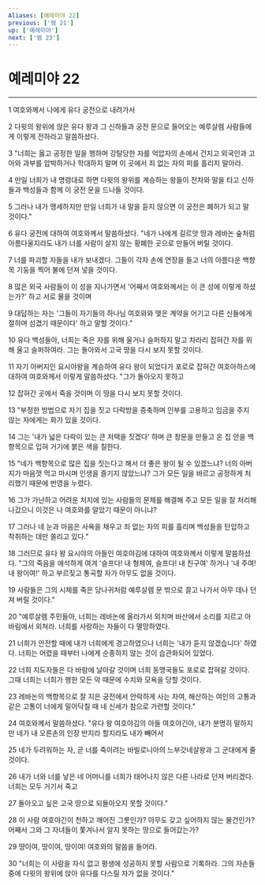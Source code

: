 ```yaml
---
Aliases: [예레미야 22]
previous: ['렘 21']
up: ['예레미야']
next: ['렘 23']
---
```

# 예레미야 22

***


1 여호와께서 나에게 유다 궁전으로 내려가서 

2 다윗의 왕위에 앉은 유다 왕과 그 신하들과 궁전 문으로 들어오는 예루살렘 사람들에게 이렇게 전하라고 말씀하셨다. 

3 "너희는 옳고 공정한 일을 행하며 강탈당한 자를 억압자의 손에서 건지고 외국인과 고아와 과부를 압박하거나 학대하지 말며 이 곳에서 죄 없는 자의 피를 흘리지 말아라. 

4 만일 너희가 내 명령대로 하면 다윗의 왕위를 계승하는 왕들이 전차와 말을 타고 신하들과 백성들과 함께 이 궁전 문을 드나들 것이다. 

5 그러나 내가 맹세하지만 만일 너희가 내 말을 듣지 않으면 이 궁전은 폐허가 되고 말 것이다." 

6 유다 궁전에 대하여 여호와께서 말씀하셨다. "네가 나에게 길르앗 땅과 레바논 숲처럼 아름다울지라도 내가 너를 사람이 살지 않는 황폐한 곳으로 만들어 버릴 것이다. 

7 너를 파괴할 자들을 내가 보내겠다. 그들이 각자 손에 연장을 들고 너의 아름다운 백향목 기둥을 찍어 불에 던져 넣을 것이다. 

8 많은 외국 사람들이 이 성을 지나가면서 '어째서 여호와께서는 이 큰 성에 이렇게 하셨는가?' 하고 서로 물을 것이며 

9 대답하는 자는 '그들이 자기들의 하나님 여호와와 맺은 계약을 어기고 다른 신들에게 절하며 섬겼기 때문이다' 하고 말할 것이다." 

10 유다 백성들아, 너희는 죽은 자를 위해 울거나 슬퍼하지 말고 차라리 잡혀간 자를 위해 울고 슬퍼하여라. 그는 돌아와서 고국 땅을 다시 보지 못할 것이다. 

11 자기 아버지인 요시야왕을 계승하여 유다 왕이 되었다가 포로로 잡혀간 여호아하스에 대하여 여호와께서 이렇게 말씀하셨다. "그가 돌아오지 못하고 

12 잡혀간 곳에서 죽을 것이며 이 땅을 다시 보지 못할 것이다. 

13 "부정한 방법으로 자기 집을 짓고 다락방을 증축하며 인부를 고용하고 임금을 주지 않는 자에게는 화가 있을 것이다. 

14 그는 '내가 넓은 다락이 있는 큰 저택을 짓겠다' 하며 큰 창문을 만들고 온 집 안을 백향목으로 입혀 거기에 붉은 색을 칠한다. 

15 "네가 백향목으로 많은 집을 짓는다고 해서 더 좋은 왕이 될 수 있겠느냐? 너의 아버지가 마음껏 먹고 마시며 인생을 즐기지 않았느냐? 그가 모든 일을 바르고 공정하게 처리했기 때문에 번영을 누렸다. 

16 그가 가난하고 어려운 처지에 있는 사람들의 문제를 해결해 주고 모든 일을 잘 처리해 나갔으니 이것은 나 여호와를 알았기 때문이 아니냐? 

17 그러나 네 눈과 마음은 사욕을 채우고 죄 없는 자의 피를 흘리며 백성들을 탄압하고 착취하는 데만 쏠리고 있다." 

18 그러므로 유다 왕 요시야의 아들인 여호야김에 대하여 여호와께서 이렇게 말씀하셨다. "그의 죽음을 애석하게 여겨 '슬프다! 내 형제여, 슬프다! 내 친구여' 하거나 '내 주여! 내 왕이여!' 하고 부르짖고 통곡할 자가 아무도 없을 것이다. 

19 사람들은 그의 시체를 죽은 당나귀처럼 예루살렘 문 밖으로 끌고 나가서 아무 데나 던져 버릴 것이다." 

20 "예루살렘 주민들아, 너희는 레바논에 올라가서 외치며 바산에서 소리를 지르고 아바림에서 외쳐라. 너희를 사랑하는 자들이 다 멸망하였다. 

21 너희가 안전할 때에 내가 너희에게 경고하였으나 너희는 '내가 듣지 않겠습니다' 하였다. 너희는 어렸을 때부터 나에게 순종하지 않는 것이 습관화되어 있었다. 

22 너희 지도자들은 다 바람에 날아갈 것이며 너희 동맹국들도 포로로 잡혀갈 것이다. 그때 너희는 너희가 행한 모든 악 때문에 수치와 모욕을 당할 것이다. 

23 레바논의 백향목으로 잘 지은 궁전에서 안락하게 사는 자여, 해산하는 여인의 고통과 같은 고통이 너에게 밀어닥칠 때 네 신세가 참으로 가련할 것이다." 

24 여호와께서 말씀하셨다. "유다 왕 여호야김의 아들 여호야긴아, 내가 분명히 말하지만 네가 내 오른손의 인장 반지라 할지라도 내가 빼어서 

25 네가 두려워하는 자, 곧 너를 죽이려는 바빌로니아의 느부갓네살왕과 그 군대에게 줄 것이다. 

26 내가 너와 너를 낳은 네 어머니를 너희가 태어나지 않은 다른 나라로 던져 버리겠다. 너희는 모두 거기서 죽고 

27 돌아오고 싶은 고국 땅으로 되돌아오지 못할 것이다." 

28 이 사람 여호야긴이 천하고 깨어진 그릇인가? 아무도 갖고 싶어하지 않는 물건인가? 어째서 그와 그 자녀들이 쫓겨나서 알지 못하는 땅으로 들어갔는가? 

29 땅이여, 땅이여, 땅이여! 여호와의 말씀을 들어라. 

30 "너희는 이 사람을 자식 없고 평생에 성공하지 못할 사람으로 기록하라. 그의 자손들 중에 다윗의 왕위에 앉아 유다를 다스릴 자가 없을 것이다."
